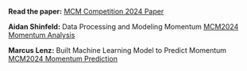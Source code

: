 **Read the paper:** [MCM Competition 2024 Paper](MCM%202024%20Paper.pdf)

**Aidan Shinfeld:** Data Processing and Modeling Momentum 
[MCM2024 Momentum Analysis](ModelAnalysis.ipynb)

**Marcus Lenz:** Built Machine Learning Model to Predict Momentum
[MCM2024 Momentum Prediction](MCMC2024_Notebook.ipynb)
